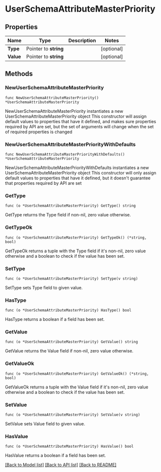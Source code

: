 # UserSchemaAttributeMasterPriority

## Properties

Name | Type | Description | Notes
------------ | ------------- | ------------- | -------------
**Type** | Pointer to **string** |  | [optional] 
**Value** | Pointer to **string** |  | [optional] 

## Methods

### NewUserSchemaAttributeMasterPriority

`func NewUserSchemaAttributeMasterPriority() *UserSchemaAttributeMasterPriority`

NewUserSchemaAttributeMasterPriority instantiates a new UserSchemaAttributeMasterPriority object
This constructor will assign default values to properties that have it defined,
and makes sure properties required by API are set, but the set of arguments
will change when the set of required properties is changed

### NewUserSchemaAttributeMasterPriorityWithDefaults

`func NewUserSchemaAttributeMasterPriorityWithDefaults() *UserSchemaAttributeMasterPriority`

NewUserSchemaAttributeMasterPriorityWithDefaults instantiates a new UserSchemaAttributeMasterPriority object
This constructor will only assign default values to properties that have it defined,
but it doesn't guarantee that properties required by API are set

### GetType

`func (o *UserSchemaAttributeMasterPriority) GetType() string`

GetType returns the Type field if non-nil, zero value otherwise.

### GetTypeOk

`func (o *UserSchemaAttributeMasterPriority) GetTypeOk() (*string, bool)`

GetTypeOk returns a tuple with the Type field if it's non-nil, zero value otherwise
and a boolean to check if the value has been set.

### SetType

`func (o *UserSchemaAttributeMasterPriority) SetType(v string)`

SetType sets Type field to given value.

### HasType

`func (o *UserSchemaAttributeMasterPriority) HasType() bool`

HasType returns a boolean if a field has been set.

### GetValue

`func (o *UserSchemaAttributeMasterPriority) GetValue() string`

GetValue returns the Value field if non-nil, zero value otherwise.

### GetValueOk

`func (o *UserSchemaAttributeMasterPriority) GetValueOk() (*string, bool)`

GetValueOk returns a tuple with the Value field if it's non-nil, zero value otherwise
and a boolean to check if the value has been set.

### SetValue

`func (o *UserSchemaAttributeMasterPriority) SetValue(v string)`

SetValue sets Value field to given value.

### HasValue

`func (o *UserSchemaAttributeMasterPriority) HasValue() bool`

HasValue returns a boolean if a field has been set.


[[Back to Model list]](../README.md#documentation-for-models) [[Back to API list]](../README.md#documentation-for-api-endpoints) [[Back to README]](../README.md)


